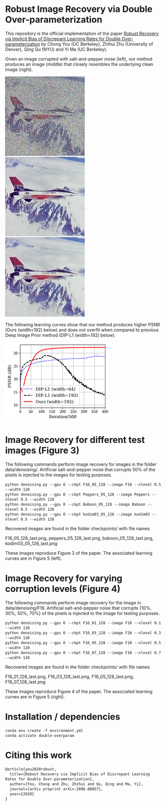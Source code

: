 # Robust Image Recovery via Double Over-parameterization

This repository is the official implementation of the paper [Robust Recovery via Implicit Bias of Discrepant Learning Rates for Double Over-parameterization](https://arxiv.org/abs/2006.08857) by Chong You (UC Berkeley), Zhihui Zhu (University of Denver), Qing Qu (NYU) and Yi Ma (UC Berkeley). 

Given an image corrupted with salt-and-pepper noise (left), our method produces an image (middle) that closely resembles the underlying clean image (right).

<img src="https://github.com/ChongYou/robust-image-recovery/blob/master/figs/corrupted.jpg" width="256" height="256"> <img src="https://github.com/ChongYou/robust-image-recovery/blob/master/figs/recovered.jpg" width="256" height="256"> <img src="https://github.com/ChongYou/robust-image-recovery/blob/master/figs/clean.jpg" width="256" height="256">

The following learning curves show that our method produces higher PSNR (Ours (width=192) below) and does not overfit when compared to previous Deep Image Prior method (DIP-L1 (width=192) below).

![image](https://github.com/ChongYou/robust-image-recovery/blob/master/figs/PSNR.png)

# Image Recovery for different test images (Figure 3)

The following commands perform image recovery for images in the folder data/denoising/. Artificial salt-and-pepper noise that corrupts 50% of the pixels is injected to the images for testing purposes.

```
python denoising.py --gpu 0 --ckpt F16_05_128 --image F16 --nlevel 0.5 --width 128
python denoising.py --gpu 0 --ckpt Peppers_05_128 --image Peppers --nlevel 0.5 --width 128
python denoising.py --gpu 0 --ckpt Baboon_05_128 --image Baboon --nlevel 0.5 --width 128 
python denoising.py --gpu 0 --ckpt kodim03_05_128 --image kodim03 --nlevel 0.5 --width 128 
```
Recovered images are found in the folder checkpoints/ with file names

F16_05_128_last.png, peppers_05_128_last.png, baboon_05_128_last.png, kodim03_05_128_last.png

These images reproduce Figure 3 of the paper. The associated learning curves are in Figure 5 (left). 

# Image Recovery for varying corruption levels (Figure 4)

The following commands perform image recovery for the image in data/denoising/F16. Artificial salt-and-pepper noise that corrupts {10%, 30%, 50%, 70%} of the pixels is injected to the image for testing purposes.

```
python denoising.py --gpu 0 --ckpt F16_01_128 --image F16 --nlevel 0.1 --width 128
python denoising.py --gpu 0 --ckpt F16_03_128 --image F16 --nlevel 0.3 --width 128
python denoising.py --gpu 0 --ckpt F16_05_128 --image F16 --nlevel 0.5 --width 128
python denoising.py --gpu 0 --ckpt F16_07_128 --image F16 --nlevel 0.7 --width 128
```
Recovered images are found in the folder checkpoints/ with file names

F16_01_128_last.png, F16_03_128_last.png, F16_05_128_last.png, F16_07_128_last.png

These images reproduce Figure 4 of the paper. The associated learning curves are in Figure 5 (right). 

# Installation / dependencies

```
conda env create -f environment.yml
conda activate double-overparam
```

# Citing this work

```
@article{you2020robust,
  title={Robust Recovery via Implicit Bias of Discrepant Learning Rates for Double Over-parameterization},
  author={You, Chong and Zhu, Zhihui and Qu, Qing and Ma, Yi},
  journal={arXiv preprint arXiv:2006.08857},
  year={2020}
}
```
